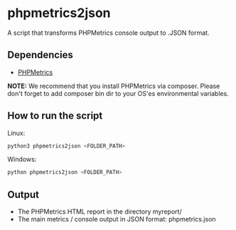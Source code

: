 # phpmetrics2json

A script that transforms PHPMetrics console output to .JSON format.

## Dependencies

- [PHPMetrics](https://github.com/phpmetrics/PhpMetrics)

__NOTE:__ We recommend that you install PHPMetrics via composer. Please don't forget to add composer bin dir to your OS'es environmental variables.

## How to run the script

Linux:

```python
python3 phpmetrics2json <FOLDER_PATH>
```

Windows:

```python 
python phpmetrics2json <FOLDER_PATH>
```

## Output

- The PHPMetrics HTML report in the directory myreport/
- The main metrics / console output in JSON format: phpmetrics.json